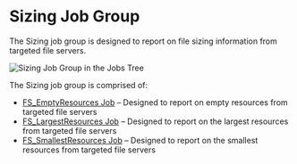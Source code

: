 # Sizing Job Group

The Sizing job group is designed to report on file sizing information from targeted file servers.

![Sizing Job Group in the Jobs Tree](/img/product_docs/accessanalyzer/11.6/solutions/filesystem/content/sizing/sizingjobstree.webp)

The Sizing job group is comprised of:

- [FS_EmptyResources Job](/docs/accessanalyzer/11.6/solutions/filesystem/content/sizing/fs_emptyresources.md)
  – Designed to report on empty resources from targeted file servers
- [FS_LargestResources Job](/docs/accessanalyzer/11.6/solutions/filesystem/content/sizing/fs_largestresources.md)
  – Designed to report on the largest resources from targeted file servers
- [FS_SmallestResources Job](/docs/accessanalyzer/11.6/solutions/filesystem/content/sizing/fs_smallestresources.md)
  – Designed to report on the smallest resources from targeted file servers
